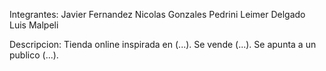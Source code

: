 Integrantes:
    Javier Fernandez
    Nicolas Gonzales Pedrini
    Leimer Delgado
    Luis Malpeli

Descripcion:
    Tienda online inspirada en (...). 
    Se vende (...). 
    Se apunta a un publico (...).